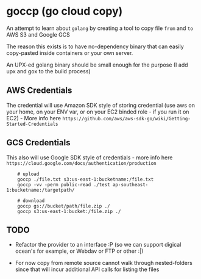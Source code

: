 # goccp (go cloud copy)

An attempt to learn about `golang` by creating a tool to copy file `from` and `to` AWS S3 and Google GCS

The reason this exists is to have no-dependency binary that can easily copy-pasted inside containers or your own server.

An UPX-ed golang binary should be small enough for the purpose (I add upx and gox to the build process)

## AWS Credentials
The credential will use Amazon SDK style of storing credential (use aws on your home, on your ENV var, or on your EC2 binded role - if you run it on EC2) - More info here `https://github.com/aws/aws-sdk-go/wiki/Getting-Started-Credentials`

## GCS Credentials
This also will use Google SDK style of credentials - more info here
`https://cloud.google.com/docs/authentication/production`

```
    # upload
    goccp ./file.txt s3:us-east-1:bucketname:/file.txt
    goccp -vv -perm public-read ./test ap-southeast-1:bucketname:/targetpath/

    # download
    goccp gs://bucket/path/file.zip ./
    goccp s3:us-east-1:bucket:/file.zip ./
```

## TODO
- Refactor the provider to an interface :P (so we can support digical ocean's for example, or Webdav or FTP or other :|)

- For now copy from remote source cannot walk through nested-folders
  since that will incur additional API calls for listing the files
